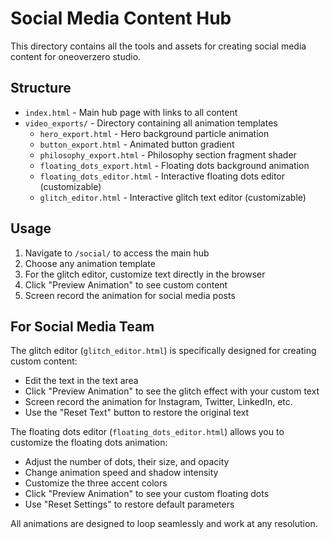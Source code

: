 # Social Media Content Hub

This directory contains all the tools and assets for creating social media content for oneoverzero studio.

## Structure

- `index.html` - Main hub page with links to all content
- `video_exports/` - Directory containing all animation templates
  - `hero_export.html` - Hero background particle animation
  - `button_export.html` - Animated button gradient
  - `philosophy_export.html` - Philosophy section fragment shader
  - `floating_dots_export.html` - Floating dots background animation
  - `floating_dots_editor.html` - Interactive floating dots editor (customizable)
  - `glitch_editor.html` - Interactive glitch text editor (customizable)

## Usage

1. Navigate to `/social/` to access the main hub
2. Choose any animation template
3. For the glitch editor, customize text directly in the browser
4. Click "Preview Animation" to see custom content
5. Screen record the animation for social media posts

## For Social Media Team

The glitch editor (`glitch_editor.html`) is specifically designed for creating custom content:
- Edit the text in the text area
- Click "Preview Animation" to see the glitch effect with your custom text
- Screen record the animation for Instagram, Twitter, LinkedIn, etc.
- Use the "Reset Text" button to restore the original text

The floating dots editor (`floating_dots_editor.html`) allows you to customize the floating dots animation:
- Adjust the number of dots, their size, and opacity
- Change animation speed and shadow intensity
- Customize the three accent colors
- Click "Preview Animation" to see your custom floating dots
- Use "Reset Settings" to restore default parameters

All animations are designed to loop seamlessly and work at any resolution.